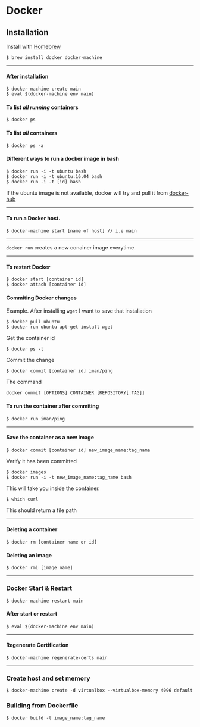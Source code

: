 # Docker

## Installation
Install with [Homebrew](https://brew.sh/)
```
$ brew install docker docker-machine
```
--- 
#### After installation
```
$ docker-machine create main
$ eval $(docker-machine env main)
```
#### To list **_all running_** containers
```
$ docker ps
```
#### To list **_all_** containers
```
$ docker ps -a
```

#### Different ways to run a docker image in bash
```
$ docker run -i -t ubuntu bash
$ docker run -i -t ubuntu:16.04 bash
$ docker run -i -t [id] bash
```
If the ubuntu image is not available, docker will try and pull it from [docker-hub](https://hub.docker.com/)

---

#### To run a Docker host.
```
$ docker-machine start [name of host] // i.e main
```
---
`docker run` creates a new conainer image everytime.

---

#### To restart Docker
```
$ docker start [container id]
$ docker attach [container id]
```

#### Commiting Docker changes
Example. After installing `wget` I want to save that installation
```
$ docker pull ubuntu
$ docker run ubuntu apt-get install wget
```
Get the container id
```
$ docker ps -l
```
Commit the change
```
$ docker commit [container id] iman/ping
```
The command
```
docker commit [OPTIONS] CONTAINER [REPOSITORY[:TAG]]
```
#### To run the container after commiting
```
$ docker run iman/ping
```
---
#### Save the container as a new image
```
$ docker commit [container id] new_image_name:tag_name
```
Verify it has been committed
```
$ docker images
$ docker run -i -t new_image_name:tag_name bash
```
This will take you inside the container.
```
$ which curl
```
This should return a file path

---
#### Deleting a container
```
$ docker rm [container name or id]
```
#### Deleting an image
```
$ docker rmi [image name]
```

---
### Docker Start & Restart
```
$ docker-machine restart main
```
#### After start or restart
```
$ eval $(docker-machine env main)
```
---
#### Regenerate Certification
```
$ docker-machine regenerate-certs main
```
---
### Create host and set memory
```
$ docker-machine create -d virtualbox --virtualbox-memory 4096 default
```

### Building from Dockerfile
```
$ docker build -t image_name:tag_name
```